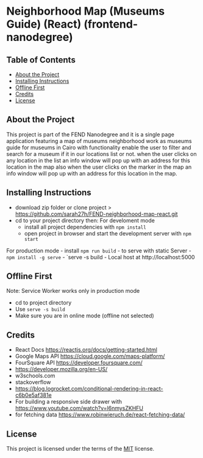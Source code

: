 Neighborhood Map (Museums Guide) (React) (frontend-nanodegree)
===============================

## Table of Contents

* [About the Project](#about-the-project)
* [Installing Instructions](#installing-instructions)
* [ Offline First ](#offline-first)
* [Credits](#credits)
* [License](#license)

## About the Project

This project is part of the FEND Nanodegree and it is a single page application featuring a map of museums neighborhood work as museums guide for museums in Cairo with functionality enable the user to filter and search for a museum if it in our locations list or not. when the user clicks on any location in the list an info window will pop up with an address for this location in the map also when the user clicks on the marker in the map an info window will pop up with an address for this location in the map.

## Installing Instructions 

- download zip folder or clone project > https://github.com/sarah27h/FEND-neighborhood-map-react.git
- cd to your project directory then:
For develoment mode
    - install all project dependencies with `npm install`
    - open project in browser and start the development server with `npm start`

For production mode
    - install `npm run build`
    - to serve with static Server
      - `npm install -g serve`
      - `serve -s build
      - Local host at http://localhost:5000


## Offline First

Note: Service Worker works only in production mode
- cd to project directory
- Use `serve -s build`
- Make sure you are in online mode (offline not selected)

## Credits

- React Docs https://reactjs.org/docs/getting-started.html
- Google Maps API https://cloud.google.com/maps-platform/
- FourSquare API https://developer.foursquare.com/
- https://developer.mozilla.org/en-US/
- w3schools.com
- stackoverflow
- https://blog.logrocket.com/conditional-rendering-in-react-c6b0e5af381e
- For building a responsive side drawer with https://www.youtube.com/watch?v=l6nmysZKHFU
- for fetching data https://www.robinwieruch.de/react-fetching-data/

## License

This project is licensed under the terms of the <a href="https://choosealicense.com/licenses/mit/" rel="nofollow">MIT</a> license.
